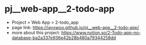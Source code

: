 # pj__web-app__2-todo-app
- Project > Web App > 2-todo_app
- page link: https://jayxwoo.github.io/pj__web-app__2-todo-app/
- more about this project: https://www.notion.so/2-Todo-app-no-database-ba2a337e936e42b28b480a79344258dd
